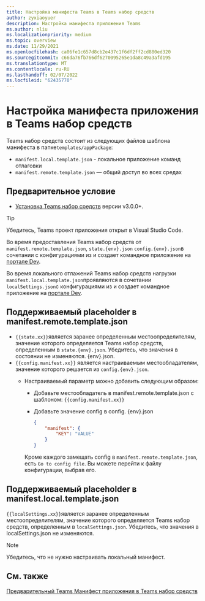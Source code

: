```yaml
---
title: Настройка манифеста Teams в Teams набор средств
author: zyxiaoyuer
description: Настройка манифеста приложения Teams
ms.author: nliu
ms.localizationpriority: medium
ms.topic: overview
ms.date: 11/29/2021
ms.openlocfilehash: ca06fe1c657d8cb2e437c1f6df2ff2cd880ed320
ms.sourcegitcommit: c66da76fb766df6270095265e1da8c49a3afd195
ms.translationtype: MT
ms.contentlocale: ru-RU
ms.lasthandoff: 02/07/2022
ms.locfileid: "62435770"
---
```

# <a name="customize-app-manifest-in-teams-toolkit"></a>Настройка манифеста приложения в Teams набор средств

Teams набор средств состоит из следующих файлов шаблона манифеста в папке`templates/appPackage`:

- `manifest.local.template.json` - локальное приложение команд отлаговки
- `manifest.remote.template.json` — общий доступ во всех средах

## <a name="prerequisite"></a>Предварительное условие

* [Установка Teams набор средств](https://marketplace.visualstudio.com/items?itemName=TeamsDevApp.ms-teams-vscode-extension) версии v3.0.0+.

> [!TIP]
> Убедитесь, Teams проект приложения открыт в Visual Studio Code.

Во время предоставления Teams набор средств от `manifest.remote.template.json`, `state.{env}.json` `config.{env}.json`в сочетании с конфигурациями из и создает командное приложение на [портале Dev](https://dev.teams.microsoft.com/apps).

Во время локального отлажений Teams набор средств нагрузки `manifest.local.template.json`проявляются в сочетании `localSettings.json`с конфигурациями из и создает командное приложение на [портале Dev](https://dev.teams.microsoft.com/apps).

## <a name="supported-placeholder-in-manifestremotetemplatejson"></a>Поддерживаемый placeholder в manifest.remote.template.json

- `{{state.xx}}`является заранее определенным местоопределителям, значение которого определяется Teams набор средств, определенным в `state.{env}.json`. Убедитесь, что значения в состоянии не изменяются. {env}.json.
- `{{config.manifest.xx}}` является настраиваемым местообладателям, значение которого решается из `config.{env}.json`.
  - Настраиваемый параметр можно добавить следующим образом:
    - Добавьте местообладатель в manifest.remote.template.json с шаблоном: `{{config.manifest.xx}}`
    - Добавьте значение config в config. {env}.json

        ```json
        {
            "manifest": {
                "KEY": "VALUE"
            }
        }
        ```

    Кроме каждого замещать config в `manifest.remote.template.json`, есть `Go to config file`. Вы можете перейти к файлу конфигурации, выбрав его.

## <a name="supported-placeholder-in-manifestlocaltemplatejson"></a>Поддерживаемый placeholder в manifest.local.template.json

`{{localSettings.xx}}`является заранее определенным местоопределителям, значение которого определяется Teams набор средств, определенным в `localSettings.json`. Убедитесь, что значения в localSettings.json не изменяются.

 > [!NOTE]
 > Убедитесь, что не нужно настраивать локальный манифест.

## <a name="see-also"></a>См. также

[Предварительный Teams Манифест приложения в Teams набор средств](TeamsFx-manifest-preview.md)
